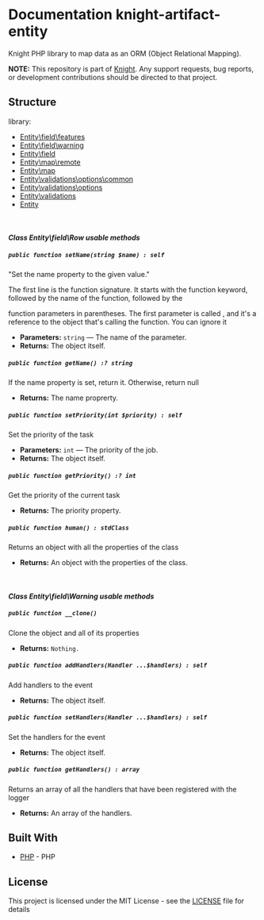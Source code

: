 # Documentation knight-artifact-entity

Knight PHP library to map data as an ORM (Object Relational Mapping).

**NOTE:** This repository is part of [Knight](https://github.com/energia-source/knight). Any
support requests, bug reports, or development contributions should be directed to
that project.

## Structure

library:
- [Entity\field\features](https://github.com/energia-source/knight-artifact-entity/tree/main/lib/field/features)
- [Entity\field\warning](https://github.com/energia-source/knight-artifact-entity/tree/main/lib/field/warning)
- [Entity\field](https://github.com/energia-source/knight-artifact-entity/tree/main/lib/field)
- [Entity\map\remote](https://github.com/energia-source/knight-artifact-entity/tree/main/lib/map/remote)
- [Entity\map](https://github.com/energia-source/knight-artifact-entity/tree/main/lib/map)
- [Entity\validations\options\common](https://github.com/energia-source/knight-artifact-entity/tree/main/lib/options/common)
- [Entity\validations\options](https://github.com/energia-source/knight-artifact-entity/tree/main/lib/options)
- [Entity\validations](https://github.com/energia-source/knight-artifact-entity/tree/main/lib/validations)
- [Entity](https://github.com/energia-source/knight-knight-artifact-entity/blob/main/lib)

<br>

#### ***Class Entity\field\Row usable methods***

##### `public function setName(string $name) : self`

"Set the name property to the given value."

The first line is the function signature. It starts with the function keyword, followed by the name of the function, followed by the 

function parameters in parentheses. The first parameter is called , and it's a reference to the object that's calling the function. You can ignore it

 * **Parameters:** `string` — The name of the parameter.
 * **Returns:** The object itself.

##### `public function getName() :? string`

If the name property is set, return it. Otherwise, return null

 * **Returns:** The name proprerty.

##### `public function setPriority(int $priority) : self`

Set the priority of the task

 * **Parameters:** `int` — The priority of the job.
 * **Returns:** The object itself.

##### `public function getPriority() :? int`

Get the priority of the current task

 * **Returns:** The priority property.

##### `public function human() : stdClass`

Returns an object with all the properties of the class

 * **Returns:** An object with the properties of the class.

<br>

#### ***Class Entity\field\Warning usable methods***

##### `public function __clone()`

Clone the object and all of its properties

 * **Returns:** `Nothing.` 

##### `public function addHandlers(Handler ...$handlers) : self`

Add handlers to the event

 * **Returns:** The object itself.

##### `public function setHandlers(Handler ...$handlers) : self`

Set the handlers for the event

 * **Returns:** The object itself.

##### `public function getHandlers() : array`

Returns an array of all the handlers that have been registered with the logger

 * **Returns:** An array of the handlers.
 
## Built With

* [PHP](https://www.php.net/) - PHP

## License

This project is licensed under the MIT License - see the [LICENSE](LICENSE) file for details